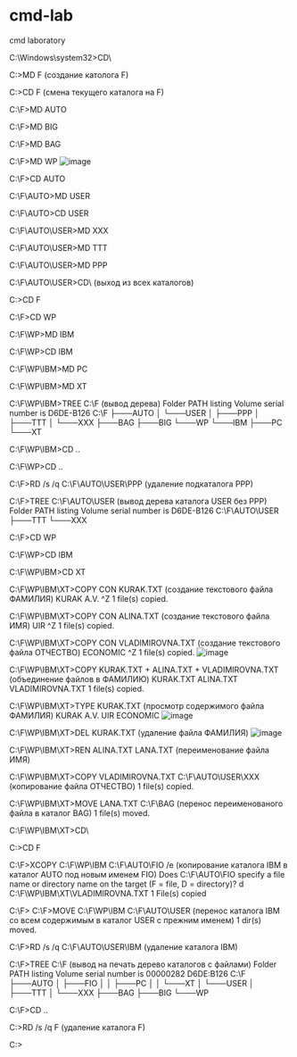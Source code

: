 # cmd-lab
cmd laboratory

C:\Windows\system32>CD\

C:\>MD F (создание католога F)

C:\>CD F (смена текущего каталога на F)

C:\F>MD AUTO

C:\F>MD BIG

C:\F>MD BAG

C:\F>MD WP
![image](https://github.com/KurakAlina/cmd-lab/assets/148537804/cbaedeff-3b4f-4a85-8ed2-6ed6d4a5ea78)

C:\F>CD AUTO

C:\F\AUTO>MD USER

C:\F\AUTO>CD USER

C:\F\AUTO\USER>MD XXX

C:\F\AUTO\USER>MD TTT

C:\F\AUTO\USER>MD PPP

C:\F\AUTO\USER>CD\ (выход из всех каталогов)

C:\>CD F

C:\F>CD WP

C:\F\WP>MD IBM

C:\F\WP>CD IBM

C:\F\WP\IBM>MD PC

C:\F\WP\IBM>MD XT

C:\F\WP\IBM>TREE C:\F (вывод дерева)
Folder PATH listing
Volume serial number is D6DE-B126
C:\F
├───AUTO
│   └───USER
│       ├───PPP
│       ├───TTT
│       └───XXX
├───BAG
├───BIG
└───WP
    └───IBM
        ├───PC
        └───XT

C:\F\WP\IBM>CD ..

C:\F\WP>CD ..

C:\F>RD /s /q C:\F\AUTO\USER\PPP (удаление подкаталога PPP)

C:\F>TREE C:\F\AUTO\USER (вывод дерева каталога USER без PPP)
Folder PATH listing
Volume serial number is D6DE-B126
C:\F\AUTO\USER
├───TTT
└───XXX

C:\F>CD WP

C:\F\WP>CD IBM

C:\F\WP\IBM>CD XT

C:\F\WP\IBM\XT>COPY CON KURAK.TXT (создание текстового файла ФАМИЛИЯ)
KURAK A.V.
^Z
        1 file(s) copied.

C:\F\WP\IBM\XT>COPY CON ALINA.TXT (создание текстового файла ИМЯ)
UIR
^Z
        1 file(s) copied.

C:\F\WP\IBM\XT>COPY CON VLADIMIROVNA.TXT (создание текстового файла ОТЧЕСТВО)
ECONOMIC
^Z
        1 file(s) copied.
        ![image](https://github.com/KurakAlina/cmd-lab/assets/148537804/142651fd-b185-480a-aa8a-2bf6494075e6)


C:\F\WP\IBM\XT>COPY KURAK.TXT + ALINA.TXT + VLADIMIROVNA.TXT (объединение файлов в ФАМИЛИЮ)
KURAK.TXT
ALINA.TXT
VLADIMIROVNA.TXT
        1 file(s) copied.

C:\F\WP\IBM\XT>TYPE KURAK.TXT (просмотр содержимого файла ФАМИЛИЯ)
KURAK A.V.
UIR
ECONOMIC
![image](https://github.com/KurakAlina/cmd-lab/assets/148537804/b0540cfa-4e4f-4d6e-a9b0-cf4e0225bcc2)


C:\F\WP\IBM\XT>DEL KURAK.TXT (удаление файла ФАМИЛИЯ)
![image](https://github.com/KurakAlina/cmd-lab/assets/148537804/b271d712-2e9e-4f87-a791-595f169412e7)


C:\F\WP\IBM\XT>REN ALINA.TXT LANA.TXT (переименование файла ИМЯ)

C:\F\WP\IBM\XT>COPY VLADIMIROVNA.TXT C:\F\AUTO\USER\XXX (копирование файла ОТЧЕСТВО)
        1 file(s) copied.

C:\F\WP\IBM\XT>MOVE LANA.TXT C:\F\BAG (перенос переименованого файла в каталог BAG)
        1 file(s) moved.

C:\F\WP\IBM\XT>CD\

C:\>CD F

C:\F>XCOPY C:\F\WP\IBM C:\F\AUTO\FIO /e (копирование каталога IBM в каталог AUTO под новым именем FIO)
Does C:\F\AUTO\FIO specify a file name
or directory name on the target
(F = file, D = directory)? d
C:\F\WP\IBM\XT\VLADIMIROVNA.TXT
1 File(s) copied

C:\F>
C:\F>MOVE C:\F\WP\IBM C:\F\AUTO\USER (перенос каталога IBM со всем содержимым в каталог USER с прежним именем)
        1 dir(s) moved.

C:\F>RD /s /q C:\F\AUTO\USER\IBM (удаление каталога IBM)

C:\F>TREE C:\F (вывод на печать дерево каталогов с файлами)
Folder PATH listing
Volume serial number is 00000282 D6DE:B126
C:\F
├───AUTO
│   ├───FIO
│   │   ├───PC
│   │   └───XT
│   └───USER
│       ├───TTT
│       └───XXX
├───BAG
├───BIG
└───WP

C:\F>CD ..

C:\>RD /s /q F (удаление каталога F)

C:\>
